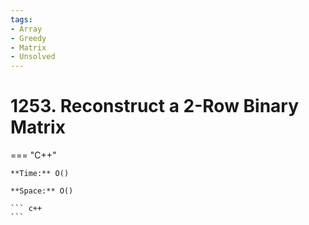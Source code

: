 ```yaml
---
tags:
- Array
- Greedy
- Matrix
- Unsolved
---
```



# 1253. Reconstruct a 2-Row Binary Matrix

=== "C++"

    **Time:** O()

    **Space:** O()

    ``` c++
    ```